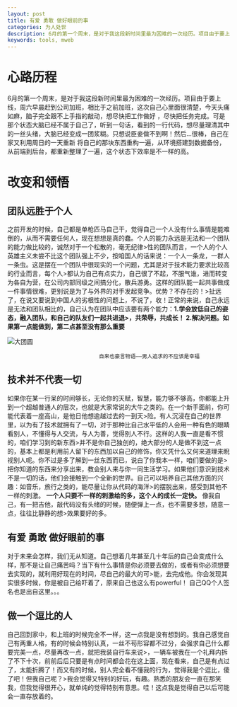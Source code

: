 ```yaml
---
layout: post
title: 有爱 勇敢 做好眼前的事
categories: 为人处世
description: 6月的第一个周末，是对于我这段新时间里最为困难的一次经历。项目由于要上线，周六早晨赶到公司加班
keywords: tools, mweb
---
```


# 心路历程

6月的第一个周末，是对于我这段新时间里最为困难的一次经历。项目由于要上线，周六早晨赶到公司加班，相比于之前加班，这次自己心里面很清楚，今天头痛如麻，脑子完全跟不上手指的敲动，想尽快把工作做好
，尽快把任务完成。可是那个状态大脑已经不属于自己了，听到一句话，看到的一行代码，想尽量理清其中的一丝头绪，大脑已经变成一团浆糊。只想说臣妾做不到啊！然后...很棒，自己在家又利用周日的一天重新
将自己的那块东西重构一遍，从环境搭建到数据备份，从前端到后台，都重新整理了一遍，这个状态下效率是不一样的高。

# 改变和领悟

## 团队远胜于个人
之前开发的时候，自己都是单枪匹马自己干，觉得自己一个人没有什么事情是能难倒的，从而不需要任何人，现在想想是真的蠢。个人的能力永远是无法和一个团队的能力做比较的，诚然对于一个松散的，毫无纪律>性的团队而言，一个人的个人英雄主义未尝不比这个团队强上不少，按咱国人的话来说：一个人一条龙，一群人一条虫。这是摆在一个团队中很现实的一个问题，尤其是对于技术能力要求比较高的行业而言，每个人>都认为自己有点实力，自己很了不起，不服气谁，进而转变为各自为营，在公司内部同级之间搞分化，散兵游勇。这样的团队能一起共事做成一件事情很难，更别说是为了与外界的对手发起竞争。优势？不存在的！>扯远了，在说又要说到中国人的劣根性的问题上，不说了，收！正常的来说，自己永远是无法和团队相比的，自己认为在团队中应该要有两个能力：**1.学会放低自己的姿态，融入团队，和自己的队友们一起共进退>，共荣辱，共成长！ 2.解决问题。如果第一点能做到，第二点甚至没有那么重要**

![大团圆](http://onbsquc8n.bkt.clouddn.com/20141114033835_hjMPE.jpeg)

 			                     自来也豪言物语——男人追求的不应该是幸福

## 技术并不代表一切

如果你在某一行呆的时间够长，无论你的天赋，智慧，能力够不够高，你都能上升到一个超越普通人的层次，也就是大家常说的大牛之类的。在一个新手面前，你可能代表着一座高山，是他日他想逾越过去的一到天>险。有人沉浸在自己的世界里，以为有了技术就拥有了一切，对于那种比自己水平低的人会用一种有色的眼睛看别人，不懂得与人交流，与人为善，觉得别人不行。这样的人我一直是看不惯的，咱们学习到的新东西>并不是你自己独创的，绝大部分的人是做不到这一点的，基本上都是利用前人留下的东西加以自己的修饰，你又凭什么又何来道理来睨视别人呢。你不过是多了解到一丝东西而已，说白了你我本一样，咱们要做的是>把你知道的东西来分享出来，教会别人来与你一同生活学习。如果他们意识到技术不是一切的话，他们会接触到一个全新的世界。自己可以培养自己其他方面的兴趣：如音乐，旅行之类的，能尽量让你从代码的海洋>的摆脱出来，感受到其他不一样的刺激。 **一个人只要不一样的刺激给的多，这个人的成长一定快。** 像我自己，有一把吉他，敲代码没有头绪的时候，随便弹上一点，也不需要多想，随意一点，往往比静静的想>效果要好的多。

## 有爱 勇敢 做好眼前的事

对于未来会怎样，我们无从知道。自己想着几年甚至几十年后的自己会变成什么样，那不是让自己痛苦吗？当下有什么事情是你必须要去做的，或者有你必须想要去实现的，就利用好现在的时间，尽自己的最大的可>能，去完成他。你会发现其实很多时候，你是被自己给吓着了，原来自己也这么有powerful！
自己QQ个人签名也是出自这里。。。

## 做一个逗比的人

自己回到家中，和上班的时候完全不一样，这一点我是没有想到的。我自己感觉自己有两重人格，有的时候会特别认真，一丝不苟形容都不过分，会强求自己什么都要完美一点，尽量再改一点，就把我装自行车来说>，一辆车被我在一个礼拜内拆了不下十次，前前后后只要是有点时间都会花在这上面，现在看来，自己是有点过了，太能折腾了！而又有的时候，别人完全看不懂我的行为，觉得我是个逗比，傻了吧！但我自己呢？>我会觉得又特别的好玩，有趣。熟悉的朋友会一直在那笑我，但我觉得很开心，就单纯的觉得特别有意思。哇！这点我是觉得自己以后可能会一直存放着的。
